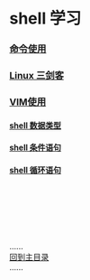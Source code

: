 # shell 学习

### [命令使用](command/Readme.md)

### [Linux 三剑客](The_Three_Musketeers.md)

### [VIM使用](Vim-Usage.md)

#### [shell 数据类型](datetype/Readme.md)

#### [shell 条件语句](condition/Readme.md)

#### [shell 循环语句](loop/Readme.md)

<br />
<br />
<br />
<br />
<br />

......   
[回到主目录](../README.md)   
......    


